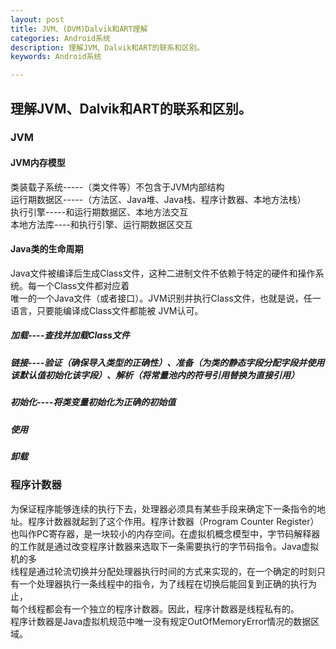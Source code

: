 ```yaml
---
layout: post
title: JVM、(DVM)Dalvik和ART理解
categories: Android系统
description: 理解JVM、Dalvik和ART的联系和区别。
keywords: Android系统

---
```


## 理解JVM、Dalvik和ART的联系和区别。

### JVM
#### JVM内存模型

类装载子系统-----（类文件等）不包含于JVM内部结构<br>
运行期数据区-----（方法区、Java堆、Java栈、程序计数器、本地方法栈）<br>
执行引擎-----和运行期数据区、本地方法交互<br>
本地方法库----和执行引擎、运行期数据区交互<br>

#### Java类的生命周期

Java文件被编译后生成Class文件，这种二进制文件不依赖于特定的硬件和操作系统。每一个Class文件都对应着<br>
唯一的一个Java文件（或者接口）。JVM识别并执行Class文件，也就是说，任一语言，只要能编译成Class文件都能被
JVM认可。<br>

##### 加载----查找并加载Class文件
##### 链接----验证（确保导入类型的正确性）、准备（为类的静态字段分配字段并使用该默认值初始化该字段）、解析（将常量池内的符号引用替换为直接引用）
##### 初始化----将类变量初始化为正确的初始值
##### 使用
##### 卸载

### 程序计数器
为保证程序能够连续的执行下去，处理器必须具有某些手段来确定下一条指令的地址。程序计数器就起到了这个作用。程序计数器（Program Counter Register）<br>
也叫作PC寄存器，是一块较小的内存空间。在虚拟机概念模型中，字节码解释器的工作就是通过改变程序计数器来选取下一条需要执行的字节码指令。Java虚拟机的多<br>
线程是通过轮流切换并分配处理器执行时间的方式来实现的，在一个确定的时刻只有一个处理器执行一条线程中的指令，为了线程在切换后能回复到正确的执行为止，<br>
每个线程都会有一个独立的程序计数器。因此，程序计数器是线程私有的。<br>
程序计数器是Java虚拟机规范中唯一没有规定OutOfMemoryError情况的数据区域。<br>


